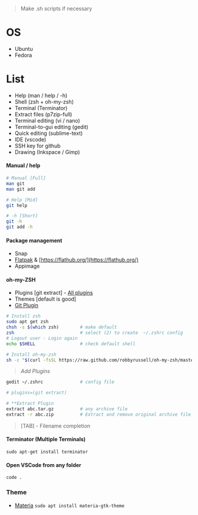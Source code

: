 > Make .sh scripts if necessary

# OS

- Ubuntu
- Fedora

# List

- Help (man / help / -h)
- Shell (zsh + oh-my-zsh)
- Terminal (Terminator)
- Extract files (p7zip-full)
- Terminal editing (vi / nano)
- Terminal-to-gui editing (gedit)
- Quick editing (sublime-text)
- IDE (vscode)
- SSH key for github
- Drawing (Inkspace / Gimp)

#### Manual / help

```sh
# Manual [Full]
man git
man git add

# Help [Mid]
git help

# -h [Short]
git -h
git add -h
```

#### Package management

- Snap
- [Flatpak](https://flatpak.org/) & [https://flathub.org/](https://flathub.org/)
- Appimage

#### oh-my-ZSH

- Plugins [git extract] - [All plugins](https://github.com/robbyrussell/oh-my-zsh/wiki/Plugins)
- Themes [default is good]
- [Git Plugin](https://github.com/robbyrussell/oh-my-zsh/tree/master/plugins/git/)

```sh
# Install zsh
sudo apt get zsh
chsh -s $(which zsh)		# make default
zsh							# select (2) to create  ~/.zshrc config
# Logout user - Login again
echo $SHELL					# check default shell

# Install oh-my-zsh
sh -c "$(curl -fsSL https://raw.github.com/robbyrussell/oh-my-zsh/master/tools/install.sh)"
```

> _Add Plugins_

```sh
gedit ~/.zshrc				# config file

# plugins=(git extract)

# **Extract Plugin
extract abc.tar.gz			# any archive file
extract -r abc.zip 			# Extract and remove original archive file

```

> [TAB] - Filename completion




#### Terminator (Multiple Terminals)

`sudo apt-get install terminator`

#### Open VSCode from any folder

`code .`

### Theme

- [Materia](https://github.com/nana-4/materia-theme)
  `sudo apt install materia-gtk-theme`
